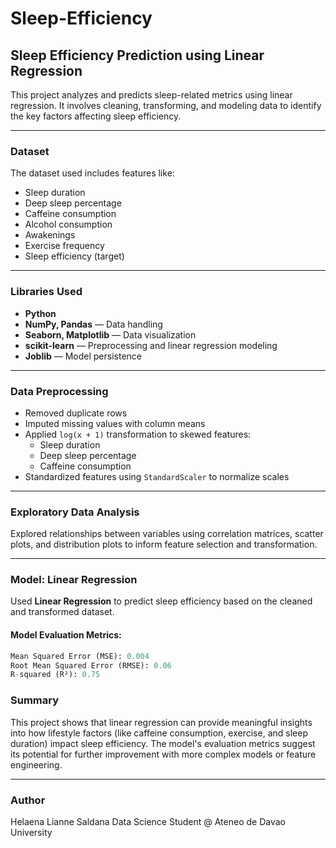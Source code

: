 # Sleep-Efficiency

## Sleep Efficiency Prediction using Linear Regression

This project analyzes and predicts sleep-related metrics using linear regression. It involves cleaning, transforming, and modeling data to identify the key factors affecting sleep efficiency.

---

### Dataset

The dataset used includes features like:

- Sleep duration
- Deep sleep percentage
- Caffeine consumption
- Alcohol consumption
- Awakenings
- Exercise frequency
- Sleep efficiency (target)

---

### Libraries Used

- **Python**
- **NumPy, Pandas** — Data handling
- **Seaborn, Matplotlib** — Data visualization
- **scikit-learn** — Preprocessing and linear regression modeling
- **Joblib** — Model persistence

---

### Data Preprocessing

- Removed duplicate rows  
- Imputed missing values with column means  
- Applied `log(x + 1)` transformation to skewed features:
  - Sleep duration
  - Deep sleep percentage
  - Caffeine consumption
- Standardized features using `StandardScaler` to normalize scales

---

### Exploratory Data Analysis

Explored relationships between variables using correlation matrices, scatter plots, and distribution plots to inform feature selection and transformation.

---

### Model: Linear Regression

Used **Linear Regression** to predict sleep efficiency based on the cleaned and transformed dataset.

#### Model Evaluation Metrics:
```python
Mean Squared Error (MSE): 0.004
Root Mean Squared Error (RMSE): 0.06
R-squared (R²): 0.75
```

### Summary

This project shows that linear regression can provide meaningful insights into how lifestyle factors (like caffeine consumption, exercise, and sleep duration) impact sleep efficiency. The model's evaluation metrics suggest its potential for further improvement with more complex models or feature engineering.

---

### Author

Helaena Lianne Saldana 
Data Science Student @ Ateneo de Davao University
